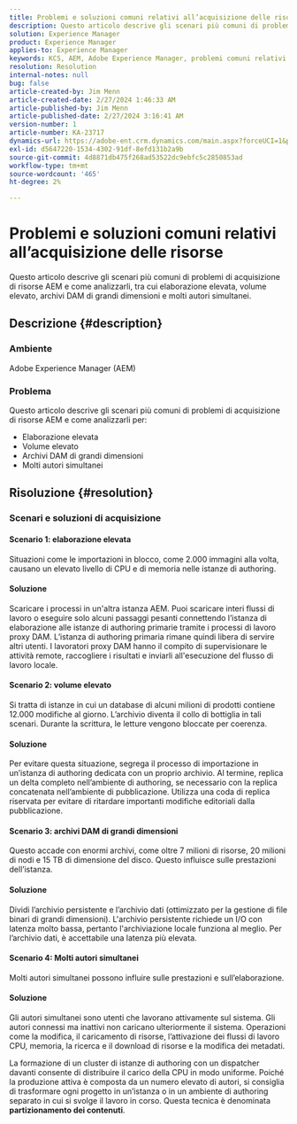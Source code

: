 ```yaml
---
title: Problemi e soluzioni comuni relativi all’acquisizione delle risorse
description: Questo articolo descrive gli scenari più comuni di problemi di acquisizione di risorse AEM e come analizzarli.
solution: Experience Manager
product: Experience Manager
applies-to: Experience Manager
keywords: KCS, AEM, Adobe Experience Manager, problemi comuni relativi all’inserimento delle risorse, soluzioni, risoluzione dei problemi, partizionamento dei contenuti, elaborazione elevata, volume elevato, archivi DAM di grandi dimensioni, molti autori simultanei
resolution: Resolution
internal-notes: null
bug: false
article-created-by: Jim Menn
article-created-date: 2/27/2024 1:46:33 AM
article-published-by: Jim Menn
article-published-date: 2/27/2024 3:16:41 AM
version-number: 1
article-number: KA-23717
dynamics-url: https://adobe-ent.crm.dynamics.com/main.aspx?forceUCI=1&pagetype=entityrecord&etn=knowledgearticle&id=d7ee0108-12d5-ee11-9079-6045bd006268
exl-id: d5647220-1534-4302-91df-8efd131b2a9b
source-git-commit: 4d8871db475f268ad53522dc9ebfc5c2850853ad
workflow-type: tm+mt
source-wordcount: '465'
ht-degree: 2%

---
```


# Problemi e soluzioni comuni relativi all’acquisizione delle risorse


Questo articolo descrive gli scenari più comuni di problemi di acquisizione di risorse AEM e come analizzarli, tra cui elaborazione elevata, volume elevato, archivi DAM di grandi dimensioni e molti autori simultanei.

## Descrizione {#description}


### Ambiente

Adobe Experience Manager (AEM)

### Problema

Questo articolo descrive gli scenari più comuni di problemi di acquisizione di risorse AEM e come analizzarli per:

- Elaborazione elevata
- Volume elevato
- Archivi DAM di grandi dimensioni
- Molti autori simultanei



## Risoluzione {#resolution}


### Scenari e soluzioni di acquisizione

#### Scenario 1: elaborazione elevata

Situazioni come le importazioni in blocco, come 2.000 immagini alla volta, causano un elevato livello di CPU e di memoria nelle istanze di authoring.

#### Soluzione

Scaricare i processi in un&#39;altra istanza AEM. Puoi scaricare interi flussi di lavoro o eseguire solo alcuni passaggi pesanti connettendo l’istanza di elaborazione alle istanze di authoring primarie tramite i processi di lavoro proxy DAM. L’istanza di authoring primaria rimane quindi libera di servire altri utenti. I lavoratori proxy DAM hanno il compito di supervisionare le attività remote, raccogliere i risultati e inviarli all&#39;esecuzione del flusso di lavoro locale.

#### Scenario 2: volume elevato&#x200B;

Si tratta di istanze in cui un database di alcuni milioni di prodotti contiene 12.000 modifiche al giorno. L’archivio diventa il collo di bottiglia in tali scenari. Durante la scrittura, le letture vengono bloccate per coerenza.

#### Soluzione

Per evitare questa situazione, segrega il processo di importazione in un’istanza di authoring dedicata con un proprio archivio. Al termine, replica un delta completo nell’ambiente di authoring, se necessario con la replica concatenata nell’ambiente di pubblicazione. Utilizza una coda di replica riservata per evitare di ritardare importanti modifiche editoriali dalla pubblicazione.

#### Scenario 3: archivi DAM di grandi dimensioni

Questo accade con enormi archivi, come oltre 7 milioni di risorse, 20 milioni di nodi e 15 TB di dimensione del disco. Questo influisce sulle prestazioni dell’istanza.

#### Soluzione

Dividi l’archivio persistente e l’archivio dati (ottimizzato per la gestione di file binari di grandi dimensioni). L&#39;archivio persistente richiede un I/O con latenza molto bassa, pertanto l&#39;archiviazione locale funziona al meglio. Per l’archivio dati, è accettabile una latenza più elevata.

#### Scenario 4: Molti autori simultanei

Molti autori simultanei possono influire sulle prestazioni e sull’elaborazione.

#### Soluzione

Gli autori simultanei sono utenti che lavorano attivamente sul sistema. Gli autori connessi ma inattivi non caricano ulteriormente il sistema. Operazioni come la modifica, il caricamento di risorse, l’attivazione dei flussi di lavoro CPU, memoria, la ricerca e il download di risorse e la modifica dei metadati.

La formazione di un cluster di istanze di authoring con un dispatcher davanti consente di distribuire il carico della CPU in modo uniforme. Poiché la produzione attiva è composta da un numero elevato di autori, si consiglia di trasformare ogni progetto in un’istanza o in un ambiente di authoring separato in cui si svolge il lavoro in corso. Questa tecnica è denominata <b>partizionamento dei contenuti</b>.
